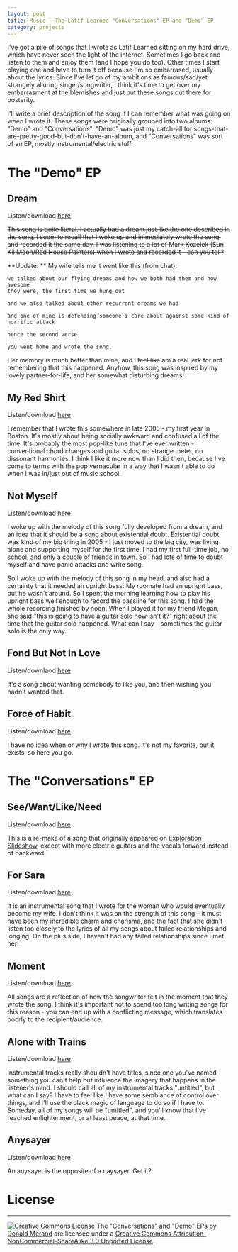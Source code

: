 ```yaml
---
layout: post
title: Music - The Latif Learned "Conversations" EP and "Demo" EP
category: projects
---
```


I've got a pile of songs that I wrote as Latif Learned sitting on my hard drive, which have never seen the light of the internet. Sometimes I go back and listen to them and enjoy them (and I hope you do too). Other times I start playing one and have to turn it off because I'm so embarrased, usually about the lyrics. Since I've let go of my ambitions as famous/sad/yet strangely alluring singer/songwriter, I think it's time to get over my embarrasment at the blemishes and just put these songs out there for posterity.

I'll write a brief description of the song if I can remember what was going on when I wrote it. These songs were originally grouped into two albums: "Demo" and "Conversations". "Demo" was just my catch-all for songs-that-are-pretty-good-but-don't-have-an-album, and "Conversations" was sort of an EP, mostly instrumental/electric stuff.



The "Demo" EP
=============

Dream
-----
Listen/download [here](http://embed.donaldmerand.com/1342053957/Dream.mp3)

<strike>This song is quite literal. I actually had a dream just like the one described in the song. I seem to recall that I woke up and immediately wrote the song, and recorded it the same day. I was listening to a lot of Mark Kozelek (Sun Kil Moon/Red House Painters) when I wrote and recorded it - can you tell?</strike>

**Update: ** My wife tells me it went like this (from chat):

    we talked about our flying dreams and how we both had them and how awesome
    they were, the first time we hung out

    and we also talked about other recurrent dreams we had

    and one of mine is defending someone i care about against some kind of
    horrific attack

    hence the second verse

    you went home and wrote the song.

Her memory is much better than mine, and I <strike>feel like</strike> am a real jerk for not remembering that this happened. Anyhow, this song was inspired by my lovely partner-for-life, and her somewhat disturbing dreams!



My Red Shirt
------------
Listen/download [here](http://embed.donaldmerand.com/1342054474/my-red-shirt.mp3)

I remember that I wrote this somewhere in late 2005 - my first year in Boston. It's mostly about being socially awkward and confused all of the time. It's probably the most pop-like tune that I've ever written - conventional chord changes and guitar solos, no strange meter, no dissonant harmonies. I think I like it more now than I did then, because I've come to terms with the pop vernacular in a way that I wasn't able to do when I was in/just out of music school.


Not Myself
----------
Listen/download [here](http://embed.donaldmerand.com/1342054630/not-myself.mp3)

I woke up with the melody of this song fully developed from a dream, and an idea that it should be a song about existential doubt. Existential doubt was kind of my big thing in 2005 - I just moved to the big city, was living alone and supporting myself for the first time. I had my first full-time job, no school, and only a couple of friends in town. So I had lots of time to doubt myself and have panic attacks and write song.

So I woke up with the melody of this song in my head, and also had a certainty that it needed an upright bass. My roomate had an upright bass, but he wasn't around. So I spent the morning learning how to play his upright bass well enough to record the bassline for this song. I had the whole recording finished by noon. When I played it for my friend Megan, she said "this is going to have a guitar solo now isn't it?" right about the time that the guitar solo happened. What can I say - sometimes the guitar solo is the only way.


Fond But Not In Love
--------------------
Listen/downlaod [here](http://embed.donaldmerand.com/1342054248/fond-but-not-in-love.mp3)

It's a song about wanting somebody to like you, and then wishing you hadn't wanted that.


Force of Habit
--------------
Listen/download [here](http://embed.donaldmerand.com/1342054466/force-of-habit.mp3)

I have no idea when or why I wrote this song. It's not my favorite, but it exists, so here you go.




The "Conversations" EP
======================

See/Want/Like/Need
------------------
Listen/download [here](http://embed.donaldmerand.com/1342054678/see-want-like-need.mp3)

This is a re-make of a song that originally appeared on [Exploration Slideshow](http://donaldmerand.com/projects/2011/08/16/album-exploration-slideshow.html), except with more electric guitars and the vocals forward instead of backward.


For Sara
--------
Listen/download [here](http://embed.donaldmerand.com/1342054268/for-sara.mp3)

It is an instrumental song that I wrote for the woman who would eventually become my wife. I don't think it was on the strength of this song – it must have been my incredible charm and charisma, and the fact that she didn't listen too closely to the lyrics of all my songs about failed relationships and longing. On the plus side, I haven't had any failed relationships since I met her!


Moment
------
Listen/download [here](http://embed.donaldmerand.com/1342028322/moment.mp3)

All songs are a reflection of how the songwriter felt in the moment that they wrote the song. I think it's important not to spend too long writing songs for this reason - you can end up with a conflicting message, which translates poorly to the recipient/audience.


Alone with Trains
-----------------
Listen/download [here](http://embed.donaldmerand.com/1342054104/alone-with-trains.mp3)

Instrumental tracks really shouldn't have titles, since one you've named something you can't help but influence the imagery that happens in the listener's mind. I should call all of my instrumental tracks "untitled", but what can I say? I have to feel like I have some semblance of control over things, and I'll use the black magic of language to do so if I have to. Someday, all of my songs will be "untitled", and you'll know that I've reached enlightenment, or at least peace, at that time.


Anysayer
--------
Listen/download [here](http://embed.donaldmerand.com/1342054099/anysayer.mp3)

An anysayer is the opposite of a naysayer. Get it?



License
=======
---

<a rel="license" href="http://creativecommons.org/licenses/by-nc-sa/3.0/deed.en_US"><img alt="Creative Commons License" src="http://i.creativecommons.org/l/by-nc-sa/3.0/88x31.png" class="left pad-right"></a>
The "Conversations" and "Demo" EPs by <a xmlns:cc="http://creativecommons.org/ns#" href="http://donaldmerand.com" property="cc:attributionName" rel="cc:attributionURL">Donald Merand</a> are licensed under a <a rel="license" href="http://creativecommons.org/licenses/by-nc-sa/3.0/deed.en_US">Creative Commons Attribution-NonCommercial-ShareAlike 3.0 Unported License</a>.
